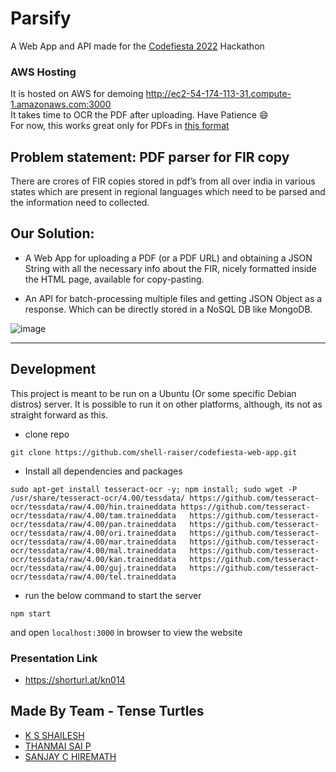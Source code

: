 # Parsify
A Web App and API made for the [Codefiesta 2022](https://unstop.com/hackathon/codefiesta-sir-m-visvesvaraya-institute-of-technology-smvit-bengaluru-364352) Hackathon

### AWS Hosting 
It is hosted on AWS for demoing http://ec2-54-174-113-31.compute-1.amazonaws.com:3000 <br>
It takes time to OCR the PDF after uploading. Have Patience 😄 <br>
For now, this works great only for PDFs in [this format](https://firhtml.s3-us-west-2.amazonaws.com/d5ffa24cc24c635c2105d05f31f03ecd)

## Problem statement: PDF parser for FIR copy
There are crores of FIR copies stored in pdf’s from all over india in various states which are present in regional languages which need to be parsed and the information need to collected.


## Our Solution:
* A Web App for uploading a PDF (or a PDF URL) and obtaining a JSON String with all the necessary info about the FIR, nicely formatted inside the HTML page, available for copy-pasting.

* An API for batch-processing multiple files and getting JSON Object as a response. Which can be directly stored in a NoSQL DB like MongoDB.

![image](https://user-images.githubusercontent.com/78999739/178934517-b6b96ad7-4f7d-4b31-ba9f-fa94de1ab55d.png)

---

## Development
This project is meant to be run on a Ubuntu (Or some specific Debian distros) server. It is possible to run it on other platforms, although, its not as straight forward as this.
<br>
- clone repo <br>
```
git clone https://github.com/shell-raiser/codefiesta-web-app.git
```

- Install all dependencies and packages
```
sudo apt-get install tesseract-ocr -y; npm install; sudo wget -P /usr/share/tesseract-ocr/4.00/tessdata/ https://github.com/tesseract-ocr/tessdata/raw/4.00/hin.traineddata https://github.com/tesseract-ocr/tessdata/raw/4.00/tam.traineddata   https://github.com/tesseract-ocr/tessdata/raw/4.00/pan.traineddata   https://github.com/tesseract-ocr/tessdata/raw/4.00/ori.traineddata   https://github.com/tesseract-ocr/tessdata/raw/4.00/mar.traineddata   https://github.com/tesseract-ocr/tessdata/raw/4.00/mal.traineddata   https://github.com/tesseract-ocr/tessdata/raw/4.00/kan.traineddata   https://github.com/tesseract-ocr/tessdata/raw/4.00/guj.traineddata   https://github.com/tesseract-ocr/tessdata/raw/4.00/tel.traineddata
```

- run the below command to start the server
```
npm start
```
and open ```localhost:3000``` in browser to view the website

### Presentation Link
* https://shorturl.at/kn014

## Made By Team - Tense Turtles
* [K S SHAILESH](https://github.com/shell-raiser)
* [THANMAI SAI P](https://github.com/thanmaisai)
* [SANJAY C HIREMATH](https://github.com/beast-sanjay)
